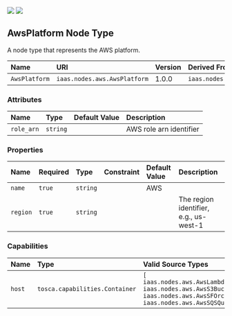 ![](https://img.shields.io/badge/Status:-RELEASED-green)
![](https://img.shields.io/badge/%20-DEPLOYABLE-blueviolet)

## AwsPlatform  Node Type

A node type that represents the AWS platform.

| Name | URI | Version | Derived From |
|:---- |:--- |:------- |:------------ |
| `AwsPlatform` | `iaas.nodes.aws.AwsPlatform` | 1.0.0 | `iaas.nodes.abstract.CloudPlatform` |

### Attributes

| Name | Type | Default Value | Description |
|:---- |:---- |:------------- |:----------- |
| `role_arn` | `string` |   | AWS role arn identifier |

### Properties

| Name | Required | Type | Constraint | Default Value | Description |
|:---- |:-------- |:---- |:---------- |:------------- |:----------- |
| `name` | `true` | `string` |  | AWS |  |
| `region` | `true` | `string` |  |  | The region identifier, e.g., us-west-1 |

### Capabilities

| Name | Type | Valid Source Types | Occurrences |
|:---- |:---- |:------------------ |:----------- |
| `host` | `tosca.capabilities.Container` | `[ iaas.nodes.aws.AwsLambdaFunction, iaas.nodes.aws.AwsS3Bucket, iaas.nodes.aws.AwsSFOrchestration, iaas.nodes.aws.AwsSQSQueue ]` | [1, UNBOUNDED] |
